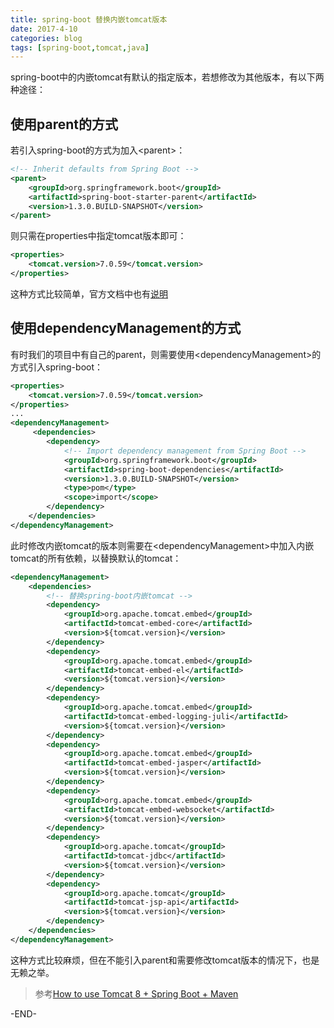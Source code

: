 ```yaml
---
title: spring-boot 替换内嵌tomcat版本
date: 2017-4-10
categories: blog
tags: [spring-boot,tomcat,java] 
---
```


spring-boot中的内嵌tomcat有默认的指定版本，若想修改为其他版本，有以下两种途径：

<!-- more -->

## 使用parent的方式
若引入spring-boot的方式为加入&lt;parent&gt;：
``` xml
<!-- Inherit defaults from Spring Boot -->
<parent>
    <groupId>org.springframework.boot</groupId>
    <artifactId>spring-boot-starter-parent</artifactId>
    <version>1.3.0.BUILD-SNAPSHOT</version>
</parent>
```
则只需在properties中指定tomcat版本即可：
``` xml
<properties>
    <tomcat.version>7.0.59</tomcat.version>
</properties>
```
这种方式比较简单，官方文档中也有[说明](http://docs.spring.io/spring-boot/docs/current-SNAPSHOT/reference/htmlsingle/#_use_tomcat_7_with_maven)

## 使用dependencyManagement的方式
有时我们的项目中有自己的parent，则需要使用&lt;dependencyManagement&gt;的方式引入spring-boot：
``` xml
<properties>
    <tomcat.version>7.0.59</tomcat.version>
</properties>
...
<dependencyManagement>
     <dependencies>
        <dependency>
            <!-- Import dependency management from Spring Boot -->
            <groupId>org.springframework.boot</groupId>
            <artifactId>spring-boot-dependencies</artifactId>
            <version>1.3.0.BUILD-SNAPSHOT</version>
            <type>pom</type>
            <scope>import</scope>
        </dependency>
    </dependencies>
</dependencyManagement>
```
此时修改内嵌tomcat的版本则需要在&lt;dependencyManagement&gt;中加入内嵌tomcat的所有依赖，以替换默认的tomcat：
``` xml
<dependencyManagement>
	<dependencies>
		<!-- 替换spring-boot内嵌tomcat -->
		<dependency>
			<groupId>org.apache.tomcat.embed</groupId>
			<artifactId>tomcat-embed-core</artifactId>
			<version>${tomcat.version}</version>
		</dependency>
		<dependency>
			<groupId>org.apache.tomcat.embed</groupId>
			<artifactId>tomcat-embed-el</artifactId>
			<version>${tomcat.version}</version>
		</dependency>
		<dependency>
			<groupId>org.apache.tomcat.embed</groupId>
			<artifactId>tomcat-embed-logging-juli</artifactId>
			<version>${tomcat.version}</version>
		</dependency>
		<dependency>
			<groupId>org.apache.tomcat.embed</groupId>
			<artifactId>tomcat-embed-jasper</artifactId>
			<version>${tomcat.version}</version>
		</dependency>
		<dependency>
			<groupId>org.apache.tomcat.embed</groupId>
			<artifactId>tomcat-embed-websocket</artifactId>
			<version>${tomcat.version}</version>
		</dependency>
		<dependency>
			<groupId>org.apache.tomcat</groupId>
			<artifactId>tomcat-jdbc</artifactId>
			<version>${tomcat.version}</version>
		</dependency>
		<dependency>
			<groupId>org.apache.tomcat</groupId>
			<artifactId>tomcat-jsp-api</artifactId>
			<version>${tomcat.version}</version>
		</dependency>
	</dependencies>
</dependencyManagement>
```
这种方式比较麻烦，但在不能引入parent和需要修改tomcat版本的情况下，也是无赖之举。

> 参考[How to use Tomcat 8 + Spring Boot + Maven](http://stackoverflow.com/questions/24124193/how-to-use-tomcat-8-spring-boot-maven)

-END-